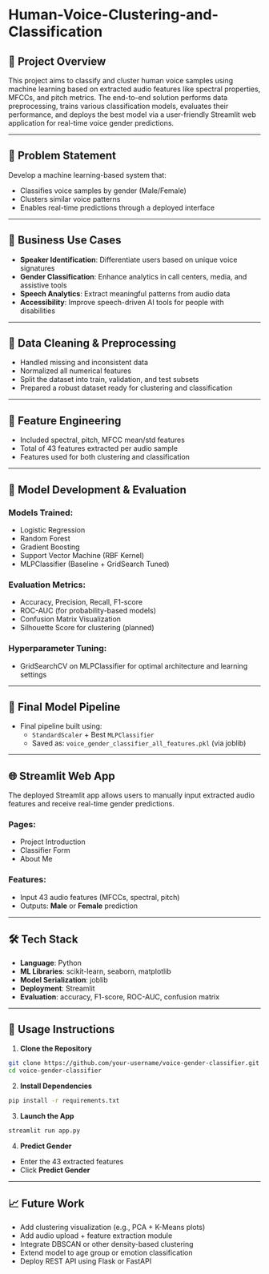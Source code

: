 # Human-Voice-Clustering-and-Classification

## 📌 Project Overview
This project aims to classify and cluster human voice samples using machine learning based on extracted audio features like spectral properties, MFCCs, and pitch metrics. The end-to-end solution performs data preprocessing, trains various classification models, evaluates their performance, and deploys the best model via a user-friendly Streamlit web application for real-time voice gender predictions.

---

## 🧠 Problem Statement
Develop a machine learning-based system that:
- Classifies voice samples by gender (Male/Female)
- Clusters similar voice patterns
- Enables real-time predictions through a deployed interface

---

## 💼 Business Use Cases
- **Speaker Identification**: Differentiate users based on unique voice signatures  
- **Gender Classification**: Enhance analytics in call centers, media, and assistive tools  
- **Speech Analytics**: Extract meaningful patterns from audio data  
- **Accessibility**: Improve speech-driven AI tools for people with disabilities

---

## 🧹 Data Cleaning & Preprocessing
- Handled missing and inconsistent data
- Normalized all numerical features
- Split the dataset into train, validation, and test subsets
- Prepared a robust dataset ready for clustering and classification

---

## 🧪 Feature Engineering
- Included spectral, pitch, MFCC mean/std features
- Total of 43 features extracted per audio sample
- Features used for both clustering and classification

---

## 🤖 Model Development & Evaluation

### Models Trained:
- Logistic Regression  
- Random Forest  
- Gradient Boosting  
- Support Vector Machine (RBF Kernel)  
- MLPClassifier (Baseline + GridSearch Tuned)

### Evaluation Metrics:
- Accuracy, Precision, Recall, F1-score  
- ROC-AUC (for probability-based models)  
- Confusion Matrix Visualization  
- Silhouette Score for clustering (planned)

### Hyperparameter Tuning:
- GridSearchCV on MLPClassifier for optimal architecture and learning settings

---

## 🔁 Final Model Pipeline
- Final pipeline built using:
  - `StandardScaler` + Best `MLPClassifier`
  - Saved as: `voice_gender_classifier_all_features.pkl` (via joblib)

---

## 🌐 Streamlit Web App

The deployed Streamlit app allows users to manually input extracted audio features and receive real-time gender predictions.

### Pages:
- Project Introduction  
- Classifier Form  
- About Me

### Features:
- Input 43 audio features (MFCCs, spectral, pitch)  
- Outputs: **Male** or **Female** prediction

---

## 🛠️ Tech Stack
- **Language**: Python
- **ML Libraries**: scikit-learn, seaborn, matplotlib
- **Model Serialization**: joblib
- **Deployment**: Streamlit
- **Evaluation**: accuracy, F1-score, ROC-AUC, confusion matrix

---

## 🚀 Usage Instructions

1. **Clone the Repository**  
```bash
git clone https://github.com/your-username/voice-gender-classifier.git
cd voice-gender-classifier
```

2. **Install Dependencies**  
```bash
pip install -r requirements.txt
```

3. **Launch the App**  
```bash
streamlit run app.py
```

4. **Predict Gender**  
- Enter the 43 extracted features  
- Click **Predict Gender**

---

## 📈 Future Work
- Add clustering visualization (e.g., PCA + K-Means plots)
- Add audio upload + feature extraction module
- Integrate DBSCAN or other density-based clustering
- Extend model to age group or emotion classification
- Deploy REST API using Flask or FastAPI

